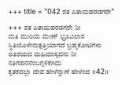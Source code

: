 +++
title = "042 ಶತ ಪಿತಾಮಹರಡಗರೇ"

+++
ಶತ ಪಿತಾಮಹರಡಗರೇ ನೀ  
ಮತಿ ಮುರಿಯೆ ಮೇಣ್ ಭ್ರೂವಿಲಾಸ  
ಸ್ಥಿತಿಯೊಳೇನುತ್ಪತ್ತಿಯಾಗದೆ ಬ್ರಹ್ಮಕೋಟಿಗಳು  
ಅತಿಶಯದ ಮಹಿಮಾಸ್ಪದನು ನೀ  
ನತಿಗಹನನೆಂಬಗ್ಗಳಿಕೆಗಿದು  
ಕೃತಕವಲ್ಲಾ ದೇವ ಹೇಳೆನ್ನಾಣೆ ಹೇಳೆಂದ      ॥42॥